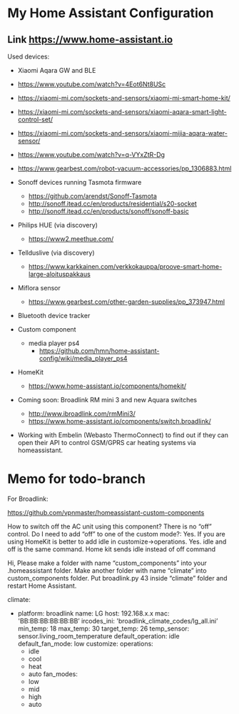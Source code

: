 # My Home Assistant Configuration

## Link https://www.home-assistant.io

Used devices:

- Xiaomi Aqara GW and BLE
 - https://www.youtube.com/watch?v=4Eot6Nt8USc
 - https://xiaomi-mi.com/sockets-and-sensors/xiaomi-mi-smart-home-kit/
 - https://xiaomi-mi.com/sockets-and-sensors/xiaomi-aqara-smart-light-control-set/
 - https://xiaomi-mi.com/sockets-and-sensors/xiaomi-mijia-aqara-water-sensor/
 - https://www.youtube.com/watch?v=q-VYxZtR-Dg
 - https://www.gearbest.com/robot-vacuum-accessories/pp_1306883.html


- Sonoff devices running Tasmota firmware
  - https://github.com/arendst/Sonoff-Tasmota
  - http://sonoff.itead.cc/en/products/residential/s20-socket
  - http://sonoff.itead.cc/en/products/sonoff/sonoff-basic


- Philips HUE (via discovery)
  - https://www2.meethue.com/


- Tellduslive (via discovery)
  - https://www.karkkainen.com/verkkokauppa/proove-smart-home-large-aloituspakkaus


- Miflora sensor
  - https://www.gearbest.com/other-garden-supplies/pp_373947.html

- Bluetooth device tracker

- Custom component
  - media player ps4
    - https://github.com/hmn/home-assistant-config/wiki/media_player_ps4

- HomeKit
  - https://www.home-assistant.io/components/homekit/

- Coming soon: Broadlink RM mini 3 and new Aquara switches
  - http://www.ibroadlink.com/rmMini3/
  - https://www.home-assistant.io/components/switch.broadlink/

- Working with Embelin (Webasto ThermoConnect) to find out if they can open their API to control GSM/GPRS car heating systems via homeassistant.

# Memo for todo-branch
For Broadlink:

https://github.com/vpnmaster/homeassistant-custom-components

How to switch off the AC unit using this component? There is no “off” control. Do I need to add “off” to one of the custom mode?:
  Yes. If you are using HomeKit is better to add idle in customize->operations.
Yes. idle and off is the same command. Home kit sends idle instead of off command

  Hi,
  Please make a folder with name “custom_components” into your .homeassistant folder.
  Make another folder with name “climate” into custom_components folder.
  Put broadlink.py 43 inside “climate” folder and restart Home Assistant.

climate:
  - platform: broadlink
    name: LG
    host: 192.168.x.x
    mac: 'BB:BB:BB:BB:BB:BB’
    ircodes_ini: 'broadlink_climate_codes/lg_all.ini’
    min_temp: 18
    max_temp: 30
    target_temp: 26
    temp_sensor: sensor.living_room_temperature
    default_operation: idle
    default_fan_mode: low
    customize:
    operations:
    - idle
    - cool
    - heat
    - auto
    fan_modes:
    - low
    - mid
    - high
    - auto
